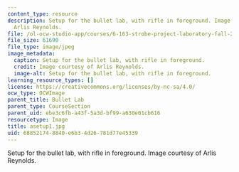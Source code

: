 ```yaml
---
content_type: resource
description: Setup for the bullet lab, with rifle in foreground. Image courtesy of
  Arlis Reynolds.
file: /ol-ocw-studio-app/courses/6-163-strobe-project-laboratory-fall-2005/688521748840e6b34d26781d77e45339_asetup1.jpg
file_size: 61690
file_type: image/jpeg
image_metadata:
  caption: Setup for the bullet lab, with rifle in foreground.
  credit: Image courtesy of Arlis Reynolds.
  image-alt: Setup for the bullet lab, with rifle in foreground.
learning_resource_types: []
license: https://creativecommons.org/licenses/by-nc-sa/4.0/
ocw_type: OCWImage
parent_title: Bullet Lab
parent_type: CourseSection
parent_uid: ebe3c6fb-a43f-5a3d-bf99-a630e01cb616
resourcetype: Image
title: asetup1.jpg
uid: 68852174-8840-e6b3-4d26-781d77e45339
---
```

Setup for the bullet lab, with rifle in foreground. Image courtesy of Arlis Reynolds.